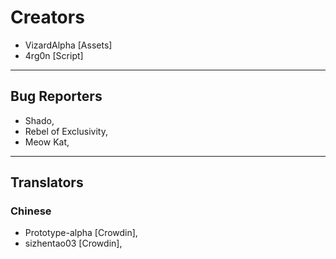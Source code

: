 # Creators
- VizardAlpha [Assets]
- 4rg0n [Script]

---
## Bug Reporters
- Shado,
- Rebel of Exclusivity,
- Meow Kat,

---

## Translators
### Chinese
- Prototype-alpha [Crowdin],
- sizhentao03 [Crowdin],
